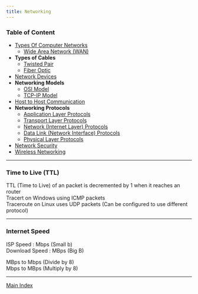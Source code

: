 ```yaml
---
title: Networking
---
```


### Table of Content

* [Types Of Computer Networks](Networking%20Basic%20Concepts/Types%20Of%20Computer%20Networks.md)
	* [Wide Area Network (WAN)](WAN%20%28Wide%20Area%20Network%29/Wide%20Area%20Network%20%28WAN%29.md)
* **Types of Cables**
	* [Twisted Pair](Cable%20Types/Twisted%20Pair.md)
	* [Fiber Optic](Cable%20Types/Fiber%20Optic.md)
* [Network Devices](Networking%20Devices/Network%20Devices.md)
* **Networking Models**
	* [OSI Model](Network%20Models/OSI%20Model.md)
	* [TCP-IP Model](Network%20Models/TCP-IP%20Model.md)
* [Host to Host Communication](Networking%20Basic%20Concepts/Host%20to%20Host%20Communication.md)
* **Networking Protocols**
	* [Application Layer Protocols](TCP-IP%20Layers/5%20-%20Application%20Layer%20Protocol/Application%20Layer%20Protocols.md)
	* [Transport Layer Protocols](TCP-IP%20Layers/4%20-%20Transport%20Layer%20Protocols/Transport%20Layer%20Protocols.md)
	* [Network (Internet Layer) Protocols](TCP-IP%20Layers/3%20-%20Network%20%28Internet%20Layer%29%20Protocols/Network%20%28Internet%20Layer%29%20Protocols.md)
	* [Data Link (Network Interface) Protocols](TCP-IP%20Layers/2%20-%20Data%20Link%20%28Network%20Interface%29%20Protocols/Data%20Link%20%28Network%20Interface%29%20Protocols.md)
	* [Physical Layer Protocols](TCP-IP%20Layers/1%20-%20Physical%20Layer%20Protocols/Physical%20Layer%20Protocols.md)
* [Network Security](Network%20Security/Network%20Security.md)
* [Wireless Networking](Wireless%20Networking/Wireless%20Networking.md)

---

### Time to Live (TTL)

TTL (Time to Live) of an packet is decremented by 1 when it reaches an router  
Tracert on Windows using ICMP packets  
Traceroute on Linux uses UDP packets (Can be configured to use different protocol)

---

### Internet Speed

ISP Speed : Mbps (Small b)  
Download Speed : MBps (Big B)

MBps to Mbps (Divide by 8)  
Mbps to MBps (Multiply by 8)

---

[Main Index](../Main%20Index.md)